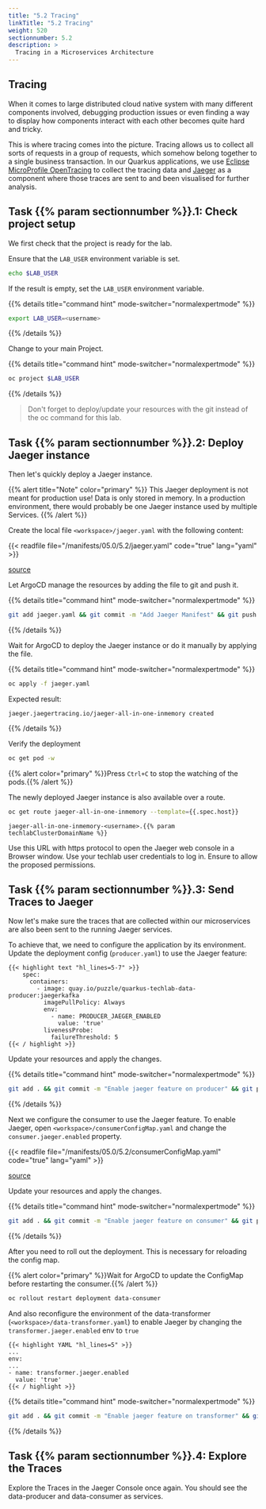 ```yaml
---
title: "5.2 Tracing"
linkTitle: "5.2 Tracing"
weight: 520
sectionnumber: 5.2
description: >
  Tracing in a Microservices Architecture
---
```


## Tracing

When it comes to large distributed cloud native system with many different components involved, debugging production issues or even finding a way to display how components interact with each other becomes quite hard and tricky.

This is where tracing comes into the picture. Tracing allows us to collect all sorts of requests in a group of requests, which somehow belong together to a single business transaction.
In our Quarkus applications, we use [Eclipse MicroProfile OpenTracing](https://github.com/eclipse/microprofile-opentracing/blob/master/spec/src/main/asciidoc/microprofile-opentracing.asciidoc) to collect the tracing data and [Jaeger](https://www.jaegertracing.io/) as a component where those traces are sent to and been visualised for further analysis.


## Task {{% param sectionnumber %}}.1: Check project setup

We first check that the project is ready for the lab.

Ensure that the `LAB_USER` environment variable is set.

```bash
echo $LAB_USER
```

If the result is empty, set the `LAB_USER` environment variable.

{{% details title="command hint" mode-switcher="normalexpertmode" %}}

```bash
export LAB_USER=<username>
```

{{% /details %}}


Change to your main Project.

{{% details title="command hint" mode-switcher="normalexpertmode" %}}

```bash
oc project $LAB_USER
```

{{% /details %}}

> Don't forget to deploy/update your resources with the git instead of the oc command for this lab.


## Task {{% param sectionnumber %}}.2: Deploy Jaeger instance

Then let's quickly deploy a Jaeger instance.

{{% alert title="Note" color="primary" %}}
This Jaeger deployment is not meant for production use! Data is only stored in memory. In a production environment, there would probably be one Jaeger instance used by multiple Services.
{{% /alert %}}


Create the local file `<workspace>/jaeger.yaml` with the following content:

{{< readfile file="/manifests/05.0/5.2/jaeger.yaml" code="true" lang="yaml" >}}

[source](https://raw.githubusercontent.com/puzzle/amm-techlab/main/manifests/05.0/5.2/jaeger.yaml)


Let ArgoCD manage the resources by adding the file to git and push it.

{{% details title="command hint" mode-switcher="normalexpertmode" %}}

```bash
git add jaeger.yaml && git commit -m "Add Jaeger Manifest" && git push
```

{{% /details %}}

Wait for ArgoCD to deploy the Jaeger instance or do it manually by applying the file.

{{% details title="command hint" mode-switcher="normalexpertmode" %}}

```bash
oc apply -f jaeger.yaml
```

Expected result:

```
jaeger.jaegertracing.io/jaeger-all-in-one-inmemory created
```

{{% /details %}}

Verify the deployment

```bash
oc get pod -w
```

{{% alert  color="primary" %}}Press `Ctrl+C` to stop the watching of the pods.{{% /alert %}}

The newly deployed Jaeger instance is also available over a route.

```bash
oc get route jaeger-all-in-one-inmemory --template={{.spec.host}}
```

```
jaeger-all-in-one-inmemory-<username>.{{% param techlabClusterDomainName %}}
```

Use this URL with https protocol to open the Jaeger web console in a Browser window. Use your techlab user credentials to log in. Ensure to allow the proposed permissions.


## Task {{% param sectionnumber %}}.3: Send Traces to Jaeger

Now let's make sure the traces that are collected within our microservices are also been sent to the running Jaeger services.


To achieve that, we need to configure the application by its environment. Update the deployment config (`producer.yaml`) to use the Jaeger feature:

```
{{< highlight text "hl_lines=5-7" >}}
    spec:
      containers:
        - image: quay.io/puzzle/quarkus-techlab-data-producer:jaegerkafka
          imagePullPolicy: Always
          env:
            - name: PRODUCER_JAEGER_ENABLED
              value: 'true'
          livenessProbe:
            failureThreshold: 5
{{< / highlight >}}
```

Update your resources and apply the changes.

{{% details title="command hint" mode-switcher="normalexpertmode" %}}

```bash
git add . && git commit -m "Enable jaeger feature on producer" && git push
```

{{% /details %}}

Next we configure the consumer to use the Jaeger feature. To enable Jaeger, open `<workspace>/consumerConfigMap.yaml` and change the `consumer.jaeger.enabled` property.

<!-- TODO fix and add highlight again: "hl_lines=10 -->
{{< readfile file="/manifests/05.0/5.2/consumerConfigMap.yaml" code="true" lang="yaml" >}}

[source](https://raw.githubusercontent.com/puzzle/amm-techlab/main/manifests/05.0/5.2/consumerConfigMap.yaml)

Update your resources and apply the changes.

{{% details title="command hint" mode-switcher="normalexpertmode" %}}

```bash
git add . && git commit -m "Enable jaeger feature on consumer" && git push
```

{{% /details %}}

After you need to roll out the deployment. This is necessary for reloading the config map.

{{% alert  color="primary" %}}Wait for ArgoCD to update the ConfigMap before restarting the consumer.{{% /alert %}}

```bash
oc rollout restart deployment data-consumer
```

And also reconfigure the environment of the data-transformer (`<workspace>/data-transformer.yaml`) to enable Jaeger by changing the `transformer.jaeger.enabled` env to `true`


```
{{< highlight YAML "hl_lines=5" >}}
...
env:
...
- name: transformer.jaeger.enabled
  value: 'true'
{{< / highlight >}}
```

{{% details title="command hint" mode-switcher="normalexpertmode" %}}

```bash
git add . && git commit -m "Enable jaeger feature on transformer" && git push
```

{{% /details %}}


## Task {{% param sectionnumber %}}.4: Explore the Traces

Explore the Traces in the Jaeger Console once again. You should see the data-producer and data-consumer as services.
